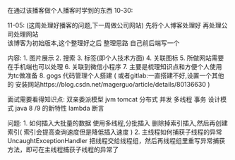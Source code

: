 在通过该播客做个人播客时学到的东西
10-30:
    
    
11-05:
(这周处理好播客的问题,下一周做公司网站)
先将个人博客处理好 再处理公司处理网站    
该博客为初始版本,这个整理好之后 整理思路  自己前后端写一个

内容:
    1. 图片展示
    2. 搜索
    3. 标签(即个人技术方面)
    4. 关联图标
    5. 所做网站需要在手机端也可以处理
    6. 关联到微信小程序
    7. 主要是梳理知识点和方便个人使用  为tc做准备
    8. gogs 代码管理个人搭建  ( 或者gitlab:一直搭建不好,设置一个其他的  安装网站https://blog.csdn.net/magerguo/article/details/80136630 )


面试需要看得知识点:
    双亲委派模型
    jvm
    tomcat
    分布式
    并发
    多线程
    事务
    设计模式
    java 8 /9 的新特性
        lambda
    断言
    
问题:
    1. 如何插入大批量的数据
        使用多线程,分批插入
        删除掉索引插入,然后再创建索引( 索引会提高查询速度但是降低插入速度 )
    2. 主线程如何捕获子线程的异常
        UncaughtExceptionHandler
        把线程交给线程组，然后再线程组里重写异常捕获方法，即可在主线程捕获子线程的异常了
    